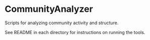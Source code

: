 CommunityAnalyzer
=================

Scripts for analyzing community activity and structure.

See README in each directory for instructions on running the tools.

